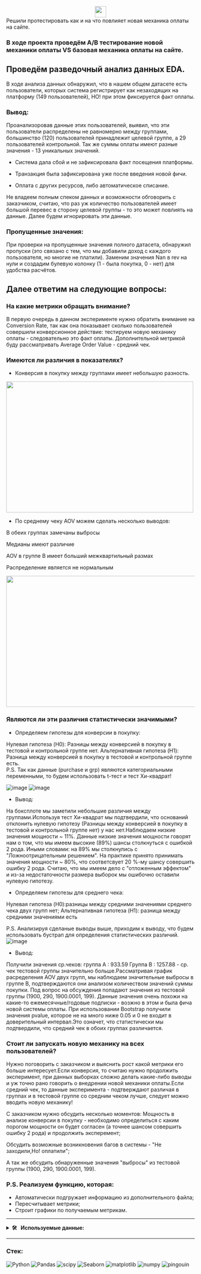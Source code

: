 <div align='center'>
   <img src="https://media.giphy.com/media/hvRJCLFzcasrR4ia7z/giphy.gif" width="30px"/>
</div>
Решили протестировать как и на что повлияет новая механика оплаты на сайте. 

### В ходе проекта проведём А/В тестирование новой механики оплаты VS базовая механика оплаты на сайте. 

## Проведём разведочный анализ данных EDA.
В ходе анализа данных обнаружил, что в нашем общем датасете есть пользователи, которых система регистрирует как незаходящих на платформу (149 пользователей), НО! при этом фиксируется факт оплаты.
### Вывод:
Проанализоровав данные этих пользователей, выявил, что эти пользователи распределены не равномерно между группами, большинство (120) пользователей принадлежит целевой группе, а 29 пользователей контрольной. Так же суммы оплаты имеют разные значения - 13 уникальных значений.

   *   Система дала сбой и не зафиксировала факт посещения платформы.

   *   Транзакция была зафиксирована уже после введения новой фичи.

   *   Оплата с других ресурсов, либо автоматическое списание.

Не владеем полным спеком данных и возможности обговорить с заказчиком, считаю, что раз уж количество пользователей имеет большой перевес в сторону целевой группы - то это может повлиять на данные. Далее будем игнорировать эти данные.
### Пропущенные значения:
При проверки на пропущенные значения полного датасета, обнаружил пропуски (это связано с тем, что мы добавили доход с каждого пользователя, но многие не платили).
Заменим значения Nan в rev на нули и создадим булевую колонку (1 - была покупка, 0 - нет) для удобства расчётов.

## Далее ответим на следующие вопросы:

### На какие метрики обращать внимание?

В первую очередь в данном эксперименте нужно обратить внимание на Conversion Rate, так как она показывает сколько пользователей совершили конверсионное действие: тестируем новую механику оплаты - следовательно это факт оплаты.
Дополнительной метрикой буду рассматривать Average Order Value - средний чек.

### Имеются ли различия в показателях?
*   Конверсия в покупку между группами имеет небольшую разность.


<div align='centre'>
   <img src="https://github.com/KinderDs/ExampleA-B/assets/163444205/8bd1c433-4d25-4d3f-9842-e8b23230026d" width ="500" height="350">
</div>


*   По среднему чеку AOV можем сделать несколько выводов:

В обеих группах замечаны выбросы

Медианы имеют различие

AOV в группе B имеет больший межквартильный размах

Распределение является не нормальным

<div align='centre'>
   <img src="https://github.com/KinderDs/ExampleA-B/assets/163444205/4c03153b-80b5-43fc-a993-94fcfa780764" width ="800" height="350">
</div>

### Являются ли эти различия статистически значимыми?

   *   Определяем гипотезы для конверсии в покупку:

Нулевая гипотеза (H0): Разницы между конверсией в покупку в тестовой и контрольной группе нет.
Альтернативная гипотеза (H1): Разница между конверсией в покупку в тестовой и контрольной группе есть.  
P.S. Так как данные (purchase и grp) являются категориальными переменными, то будем использовать t-тест и тест Хи-квадрат!

![image](https://github.com/KinderDs/ExampleA-B/assets/163444205/018e1d1e-7840-459e-a70d-fb4d01c78ddd)
![image](https://github.com/KinderDs/ExampleA-B/assets/163444205/10184b1a-4431-4f47-af8b-00955daa085e)
   *   Вывод:

На боксплоте мы заметили небольшие различия между группами.Используя тест Хи-квадрат мы подтвердили, что оснований отклонить нулевую гипотезу (Разницы между конверсией в покупку в тестовой и контрольной группе нет) у нас нет.Наблюдаем низкие значения мощности ~ 11%. Данные низкие значения мощности говорят нам о том, что мы имеем высокие (89%) шансы столкнуться с ошибкой 2 рода. Иными словами: на 89% мы столкнулись с "Ложноотрицательным решением". На практике принято принимать значения мощности ~ 80%, что соответсвует 20 %-му шансу совершить ошибку 2 рода. Считаю, что мы имеем дело с "отложенным эффектом" и из-за недостаточности размера выборок мы ошибочно оставили нулевую гипотезу.

   *   Определяем гипотезы для среднего чека:

Нулевая гипотеза (H0):разницы между средними значениями среднего чека двух групп нет;
Альтернативная гипотеза (H1): разница между средними значениями есть

P.S. Анализируя сделаные выводы выше, приходим к выводу, что будем использовать бустрап для определения статистических различий.
![image](https://github.com/KinderDs/ExampleA-B/assets/163444205/4a550bda-2ceb-4693-a892-ff23af5f137e)

   *   Вывод:

Получили значения ср.чеков: группа А : 933.59 Группа B : 1257.88 - ср. чек тестовой группы значительно больше.Рассматривая график расределения AOV двух групп, мы наблюдаем значительные выбросы в группе В, подтверждаются они анализом количеством значений суммы покупки. Под вопрос на обсуждения попадают значения из тестовой группы (1900, 290, 1900.0001, 199). Данные значения очень похожи на какие-то ежемесячные/годовые подписки - возжно в этом и была фича новой системы оплаты. При использовании Вootstrap получили значения pvalue, которое не на много ниже 0.05 и 0 не входит в доверительный интервал.Это означет, что статистически мы подтвердили, что средний чек в обоих группах различается.

### Стоит ли запускать новую механику на всех пользователей?
Нужно поговорить с заказчиком и выяснить рост какой метрики его больше интересует.Если конверсия, то считаю нужно продолжить эксперимент, при данных выборках сложно делать какие-либо выводы и уж точно рано говорить о внедрении новой механики оплаты.Если средний чек, то данные эксперимента - подтверждают различая в группах и в тестовой группе со средним чеком лучше, следует можно вводить новую механику!

С заказчиком нужно обсудить несколько моментов: 
Мощность в анализе конверсии в покупку - необходимо определиться с каким порогом мощности он будет согласен (а точнее шансом совершить ошибку 2 рода) и продолжить эксперемент;

Обсудить возможные возникновения багов в системы - "Не заходили,Но! оплатили"; 

А так же обсудить обнаруженные значения "выбросы" из тестовой группы (1900, 290, 1900.0001, 199).

### P.S. Реализуем функцию, которая:

*   Автоматически подгружает информацию из дополнительного файла;
*   Пересчитывает метрики;
*   Строит графики по получаемым метрикам.

---

<details>
  <summary><b> 🛠 &nbsp;&nbsp;Используемые данные:&nbsp;</b></summary>
  <br/> 
   
*   groups.csv - файл с информацией о принадлежности пользователя к контрольной или экспериментальной группе (А – контроль, B – целевая группа)
   
*   groups_add.csv - дополнительный файл с пользователями, который прислали спустя 2 дня после передачи данных
  
*   active_studs.csv - файл с информацией о пользователях, которые зашли на платформу в дни проведения эксперимента.
  
*   checks.csv - файл с информацией об оплатах пользователей в дни проведения эксперимента.
  
</details>

---

### Стек:
![Python](https://img.shields.io/badge/Python-%23AFEEEE?style=for-the-badge&logo=Python&logoColor=yellow)
![Pandas](https://img.shields.io/badge/pandas-%23AFEEEE?style=for-the-badge&logo=pandas&logoColor=white)
![scipy](https://img.shields.io/badge/scipy-%23AFEEEE?style=for-the-badge&logo=scipy&logoColor=white)
![Seaborn](https://img.shields.io/badge/Seaborn-%23AFEEEE?style=for-the-badge&logo=Seaborn)
![matplotlib](https://img.shields.io/badge/matplotlib-%23AFEEEE?style=for-the-badge&logo=matplotlib&logoColor=white)
![numpy](https://img.shields.io/badge/numpy%20-%23AFEEEE?style=for-the-badge&logo=numpy%20&logoColor=white)
![pingouin](https://img.shields.io/badge/pingouin-%23AFEEEE?style=for-the-badge&logo=pingouin&logoColor=white)

